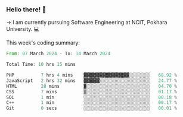 ### Hello there! 👋

-> I am currently pursuing Software Engineering at NCIT, Pokhara University. 💻


This week's coding summary:
<!--START_SECTION:waka-->

```rust
From: 07 March 2024 - To: 14 March 2024

Total Time: 10 hrs 15 mins

PHP          7 hrs 4 mins    ▓▓▓▓▓▓▓▓▓▓▓▓▓▓▓▓▓░░░░░░░░   68.92 %
JavaScript   2 hrs 32 mins   ▓▓▓▓▓▓░░░░░░░░░░░░░░░░░░░   24.77 %
HTML         28 mins         ▓░░░░░░░░░░░░░░░░░░░░░░░░   04.70 %
CSS          7 mins          ▒░░░░░░░░░░░░░░░░░░░░░░░░   01.17 %
SQL          1 min           ░░░░░░░░░░░░░░░░░░░░░░░░░   00.18 %
C++          1 min           ░░░░░░░░░░░░░░░░░░░░░░░░░   00.17 %
Git          0 secs          ░░░░░░░░░░░░░░░░░░░░░░░░░   00.01 %
```

<!--END_SECTION:waka-->
